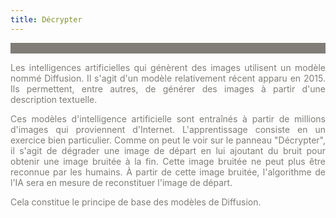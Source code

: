 ```yaml
---
title: Décrypter
---
```

<div style="background-color:#807d78;margin-bottom:10px"><br></div>

<font color="#807d78"><p  style="text-align: justify">Les intelligences artificielles qui génèrent des images utilisent un modèle nommé Diffusion. Il s'agit d'un modèle relativement récent apparu en 2015. Ils permettent, entre autres, de générer des images à partir d'une description textuelle.
</p>
<p  style="text-align: justify">
Ces modèles d'intelligence artificielle sont entraînés à partir de millions d'images qui proviennent d'Internet. L'apprentissage consiste en un exercice bien particulier. Comme on peut le voir sur le panneau "Décrypter", il s'agit de dégrader une image de départ en lui ajoutant du bruit pour obtenir une image bruitée à la fin. Cette image bruitée ne peut plus être reconnue par les humains. À partir de cette image bruitée, l'algorithme de l'IA sera en mesure de reconstituer l'image de départ.</p>

<p  style="text-align: justify">Cela constitue le principe de base des modèles de Diffusion.</p></font>